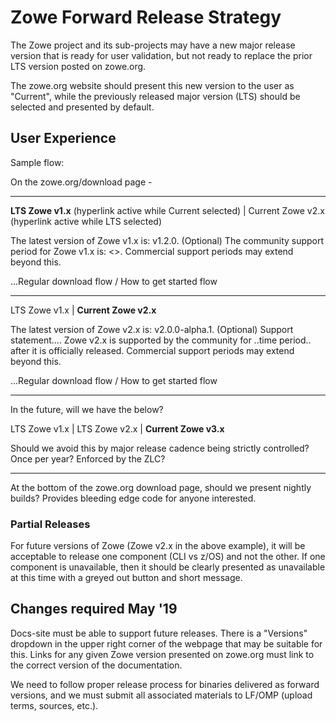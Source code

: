 # Zowe Forward Release Strategy

The Zowe project and its sub-projects may have a new major release version that is ready for user validation, but not ready to replace the prior LTS version posted on zowe.org. 

The zowe.org website should present this new version to the user as "Current", while the previously released major version (LTS) should be selected and presented by default.

## User Experience

Sample flow:

On the zowe.org/download page -

-----------------------------------------------

 **LTS Zowe v1.x**  (hyperlink active while Current selected)   |  Current Zowe v2.x (hyperlink active while LTS selected)               

 The latest version of Zowe v1.x is: v1.2.0.
 (Optional) The community support period for Zowe v1.x is: <>. Commercial support periods may extend beyond this. 

 ...Regular download flow / How to get started flow

-----------------------------------------------

 LTS Zowe v1.x   |  **Current Zowe v2.x**  

 The latest version of Zowe v2.x is: v2.0.0-alpha.1.
 (Optional) Support statement.... Zowe v2.x is supported by the community for ..time period.. after it is officially released. Commercial support periods may extend beyond this.

 ...Regular download flow / How to get started flow


 -----------------------------------------------

 In the future, will we have the below? 

 LTS Zowe v1.x | LTS Zowe v2.x | **Current Zowe v3.x**

 Should we avoid this by major release cadence being strictly controlled? Once per year? Enforced by the ZLC?


-----------------------------------------------

At the bottom of the zowe.org download page, should we present nightly builds? Provides bleeding edge code for anyone interested.

### Partial Releases

For future versions of Zowe (Zowe v2.x in the above example), it will be acceptable to release one component (CLI vs z/OS) and not the other. If one component is unavailable, then it should be clearly presented as unavailable at this time with a greyed out button and short message.

## Changes required May '19

Docs-site must be able to support future releases. There is a "Versions" dropdown in the upper right corner of the webpage that may be suitable for this. Links for any given Zowe version presented on zowe.org must link to the correct version of the documentation.

We need to follow proper release process for binaries delivered as forward versions, and we must submit all associated materials to LF/OMP (upload terms, sources, etc.).
